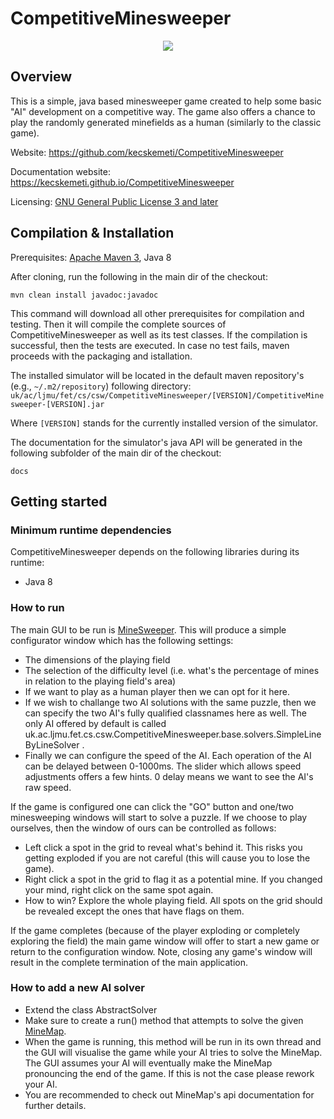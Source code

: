 # CompetitiveMinesweeper
<p align="center">
  <img src="https://raw.githubusercontent.com/kecskemeti/CompetitiveMinesweeper/master/src/main/resources/MineSweeperIcon.png"/>
</p>

## Overview
This is a simple, java based minesweeper game created to help some basic "AI" development on a competitive way. The game also offers a chance to play the randomly generated minefields as a human (similarly to the classic game).

Website: 
https://github.com/kecskemeti/CompetitiveMinesweeper

Documentation website:
https://kecskemeti.github.io/CompetitiveMinesweeper

Licensing:
[GNU General Public License 3 and later](https://www.gnu.org/licenses/gpl-3.0.en.html)

## Compilation & Installation

Prerequisites: [Apache Maven 3](http://maven.apache.org/), Java 8

After cloning, run the following in the main dir of the checkout:

`mvn clean install javadoc:javadoc`

This command will download all other prerequisites for compilation and testing. Then it will compile the complete sources of CompetitiveMinesweeper as well as its test classes. If the compilation is successful, then the tests are executed. In case no test fails, maven proceeds with the packaging and istallation.

The installed simulator will be located in the default maven repository's (e.g., `~/.m2/repository`) following directory: 
`uk/ac/ljmu/fet/cs/csw/CompetitiveMinesweeper/[VERSION]/CompetitiveMinesweeper-[VERSION].jar`

Where `[VERSION]` stands for the currently installed version of the simulator.

The documentation for the simulator's java API will be generated in the following subfolder of the main dir of the checkout:

`docs`

## Getting started

### Minimum runtime dependencies
CompetitiveMinesweeper depends on the following libraries during its runtime: 
* Java 8

### How to run
The main GUI to be run is [MineSweeper](https://github.com/kecskemeti/CompetitiveMinesweeper/blob/master/src/main/java/uk/ac/ljmu/fet/cs/csw/CompetitiveMinesweeper/gui/MineSweeper.java). This will produce a simple configurator window which has the following settings:
* The dimensions of the playing field
* The selection of the difficulty level (i.e. what's the percentage of mines in relation to the playing field's area)
* If we want to play as a human player then we can opt for it here.
* If we wish to challange two AI solutions with the same puzzle, then we can specify the two AI's fully qualified classnames here as well. The only AI offered by default is called uk.ac.ljmu.fet.cs.csw.CompetitiveMinesweeper.base.solvers.SimpleLineByLineSolver .
* Finally we can configure the speed of the AI. Each operation of the AI can be delayed between 0-1000ms. The slider which allows speed adjustments offers a few hints. 0 delay means we want to see the AI's raw speed. 

If the game is configured one can click the "GO" button and one/two minesweeping windows will start to solve a puzzle. If we choose to play ourselves, then the window of ours can be controlled as follows:
* Left click a spot in the grid to reveal what's behind it. This risks you getting exploded if you are not careful (this will cause you to lose the game).
* Right click a spot in the grid to flag it as a potential mine. If you changed your mind, right click on the same spot again.
* How to win? Explore the whole playing field. All spots on the grid should be revealed except the ones that have flags on them.

If the game completes (because of the player exploding or completely exploring the field) the main game window will offer to start a new game or return to the configuration window. Note, closing any game's window will result in the complete termination of the main application.

### How to add a new AI solver
* Extend the class AbstractSolver
* Make sure to create a run() method that attempts to solve the given [MineMap](https://kecskemeti.github.io/CompetitiveMinesweeper/uk/ac/ljmu/fet/cs/csw/CompetitiveMinesweeper/base/MineMap.html). 
* When the game is running, this method will be run in its own thread and the GUI will visualise the game while your AI tries to solve the MineMap. The GUI assumes your AI will eventually make the MineMap pronouncing the end of the game. If this is not the case please rework your AI. 
* You are recommended to check out MineMap's api documentation for further details.
